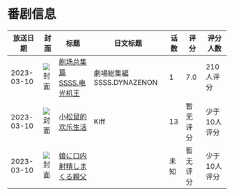 # 番剧信息

|放送日期|封面|标题|日文标题|话数|评分|评分人数|
|---|---|---|---|---|---|---|
|2023-03-10|![封面](https://lain.bgm.tv/pic/cover/c/b1/a5/410938_XJtGx.jpg)|[剧场总集篇 SSSS.电光机王](https://bangumi.tv/subject/410938)|劇場総集編 SSSS.DYNAZENON|1|7.0|210人评分|
|2023-03-10|![封面](https://lain.bgm.tv/pic/cover/c/4a/0e/423728_11XvQ.jpg)|[小松鼠的欢乐生活](https://bangumi.tv/subject/423728)|Kiff|13|暂无评分|少于10人评分|
|2023-03-10|![封面](https://bangumi.tv/img/no_icon_subject.png)|[娘に口内射精しまくる親父](https://bangumi.tv/subject/425866)||未知|暂无评分|少于10人评分|
